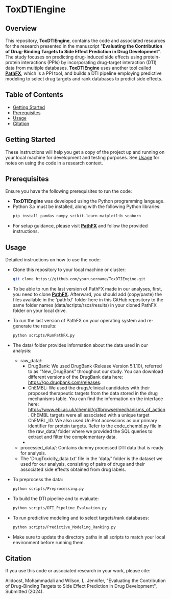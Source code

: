 # ToxDTIEngine

## Overview

This repository, **ToxDTIEngine**, contains the code and associated resources for the research presented in the manuscript "**Evaluating the Contribution of Drug-Binding Targets to Side Effect Prediction in Drug Development**". The study focuses on predicting drug-induced side effects using protein-protein interactions (PPIs) by incorporating drug-target interaction (DTI) data from multiple databases. **ToxDTIEngine** uses another tool called [**PathFX**](https://github.com/jenwilson521/PathFX), which is a PPI tool, and builds a DTI pipeline employing predictive modeling to select drug targets and rank databases to predict side effects.

## Table of Contents

- [Getting Started](#getting-started)
- [Prerequisites](#prerequisites)
- [Usage](#usage)
- [Citation](#citation)

## Getting Started

These instructions will help you get a copy of the project up and running on your local machine for development and testing purposes. See [Usage](#usage) for notes on using the code in a research context.

## Prerequisites

Ensure you have the following prerequisites to run the code:

- **ToxDTIEngine** was developed using the Python programming language.
- Python 3.x must be installed, along with the following Python libraries:
  ```bash
  pip install pandas numpy scikit-learn matplotlib seaborn
- For setup guidance, please visit [**PathFX**](https://github.com/jenwilson521/PathFX) and follow the provided instructions.

## Usage

Detailed instructions on how to use the code:

- Clone this repository to your local machine or cluster:
  ```bash
  git clone https://github.com/yourusername/ToxDTIEngine.git

- To be able to run the last version of PathFX made in our analyses, first, you need to clone [**PathFX**](https://github.com/jenwilson521/PathFX). Afterward, you should add (copy/paste) the files available in the 'pathfx/' folder here in this GitHub repository to the same folder names (data/scripts/rscs/results) in your cloned PathFX folder on your local drive.
- To run the last version of PathFX on your operating system and re-generate the results:
  ```bash
  python scripts/RunPathFX.py
  
- The data/ folder provides information about the data used in our analysis:
  - raw_data/:
    - DrugBank: We used DrugBank (Release Version 5.1.10), referred to as “New_DrugBank” throughout our study. You can download different versions of the DrugBank data here: https://go.drugbank.com/releases.
    - ChEMBL: We used the drugs/clinical candidates with their proposed therapeutic targets from the data stored in the drug mechanisms table. You can find the information on the interface here: https://www.ebi.ac.uk/chembl/g/#browse/mechanisms_of_action. ChEMBL targets were all associated with a unique target ChEMBL_ID. We also used UniProt accessions as our primary identifier for protein targets. Refer to the code_chembl.py file in the raw_data/ folder where we provided the SQL queries to extract and filter the complementary data.
    - 
  - processed_data/: Contains dummy processed DTI data that is ready for analysis.
  - The 'DrugToxicity_data.txt' file in the 'data/' folder is the dataset we used for our analysis, consisting of pairs of drugs and their associated side effects obtained from drug labels. 

- To preprocess the data:
  ```bash
  python scripts/Preprocessing.py

- To build the DTI pipeline and to evaluate:
  ```bash
  python scripts/DTI_Pipeline_Evaluation.py

- To run predictive modeling and to select targets/rank databases:
  ```bash
  python scripts/Predictive_Modeling_Ranking.py

- Make sure to update the directory paths in all scripts to match your local environment before running them.

## Citation

If you use this code or associated research in your work, please cite:

Alidoost, Mohammadali and Wilson, L. Jennifer, "Evaluating the Contribution of Drug-Binding Targets to Side Effect Prediction in Drug Development", Submitted (2024).
